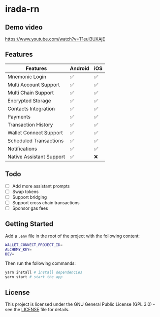 # irada-rn

## Demo video

https://www.youtube.com/watch?v=T1euI3UXAjE

## Features

| Features                 | Android | iOS |
| ------------------------ | ------- | --- |
| Mnemonic Login           | ✅      | ✅  |
| Multi Account Support    | ✅      | ✅  |
| Multi Chain Support      | ✅      | ✅  |
| Encrypted Storage        | ✅      | ✅  |
| Contacts Integration     | ✅      | ✅  |
| Payments                 | ✅      | ✅  |
| Transaction History      | ✅      | ✅  |
| Wallet Connect Support   | ✅      | ✅  |
| Scheduled Transactions   | ✅      | ✅  |
| Notifications            | ✅      | ✅  |
| Native Assistant Support | ✅      | ❌  |

## Todo

- [ ] Add more assistant prompts
- [ ] Swap tokens
- [ ] Support bridging
- [ ] Support cross chain transactions
- [ ] Sponsor gas fees

## Getting Started

Add a `.env` file in the root of the project with the following content:

```bash
WALLET_CONNECT_PROJECT_ID=
ALCHEMY_KEY=
DEV=
```

Then run the following commands:

```bash
yarn install # install dependencies
yarn start # start the app
```

## License

This project is licensed under the GNU General Public License (GPL 3.0) - see the [LICENSE](LICENSE) file for details.
